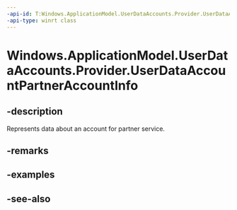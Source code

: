 ----api-id: T:Windows.ApplicationModel.UserDataAccounts.Provider.UserDataAccountPartnerAccountInfo
-api-type: winrt class
---<!-- Class syntax.public class UserDataAccountPartnerAccountInfo : Windows.ApplicationModel.UserDataAccounts.Provider.IUserDataAccountPartnerAccountInfo--># Windows.ApplicationModel.UserDataAccounts.Provider.UserDataAccountPartnerAccountInfo## -descriptionRepresents data about an account for partner service.## -remarks## -examples## -see-also